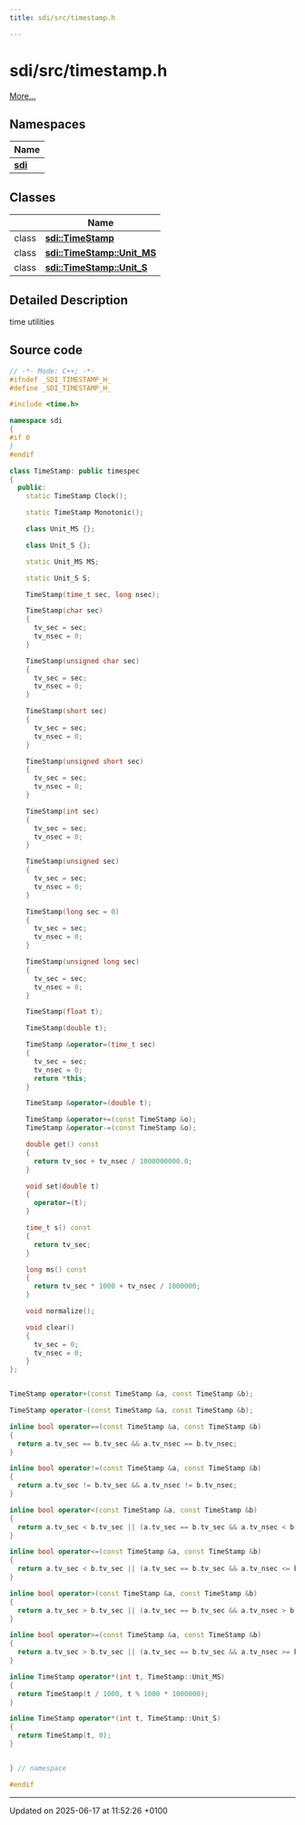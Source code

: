 ```yaml
---
title: sdi/src/timestamp.h

---
```


# sdi/src/timestamp.h

 [More...](#detailed-description)

## Namespaces

| Name           |
| -------------- |
| **[sdi](namespacesdi.md)**  |

## Classes

|                | Name           |
| -------------- | -------------- |
| class | **[sdi::TimeStamp](classsdi_1_1_time_stamp.md)**  |
| class | **[sdi::TimeStamp::Unit_MS](classsdi_1_1_time_stamp_1_1_unit___m_s.md)**  |
| class | **[sdi::TimeStamp::Unit_S](classsdi_1_1_time_stamp_1_1_unit___s.md)**  |

## Detailed Description


time utilities 




## Source code

```cpp
// -*- Mode: C++; -*-
#ifndef _SDI_TIMESTAMP_H_
#define _SDI_TIMESTAMP_H_

#include <time.h>

namespace sdi
{
#if 0
}
#endif

class TimeStamp: public timespec
{
  public:
    static TimeStamp Clock();

    static TimeStamp Monotonic();

    class Unit_MS {};

    class Unit_S {};

    static Unit_MS MS;

    static Unit_S S;

    TimeStamp(time_t sec, long nsec);

    TimeStamp(char sec)
    {
      tv_sec = sec;
      tv_nsec = 0;
    }

    TimeStamp(unsigned char sec)
    {
      tv_sec = sec;
      tv_nsec = 0;
    }

    TimeStamp(short sec)
    {
      tv_sec = sec;
      tv_nsec = 0;
    }

    TimeStamp(unsigned short sec)
    {
      tv_sec = sec;
      tv_nsec = 0;
    }

    TimeStamp(int sec)
    {
      tv_sec = sec;
      tv_nsec = 0;
    }

    TimeStamp(unsigned sec)
    {
      tv_sec = sec;
      tv_nsec = 0;
    }

    TimeStamp(long sec = 0)
    {
      tv_sec = sec;
      tv_nsec = 0;
    }

    TimeStamp(unsigned long sec)
    {
      tv_sec = sec;
      tv_nsec = 0;
    }

    TimeStamp(float t);

    TimeStamp(double t);

    TimeStamp &operator=(time_t sec)
    {
      tv_sec = sec;
      tv_nsec = 0;
      return *this;
    }

    TimeStamp &operator=(double t);

    TimeStamp &operator+=(const TimeStamp &o);
    TimeStamp &operator-=(const TimeStamp &o);

    double get() const
    {
      return tv_sec + tv_nsec / 1000000000.0;
    }

    void set(double t)
    {
      operator=(t);
    }

    time_t s() const
    {
      return tv_sec;
    }

    long ms() const
    {
      return tv_sec * 1000 + tv_nsec / 1000000;
    }

    void normalize();

    void clear()
    {
      tv_sec = 0;
      tv_nsec = 0;
    }
};


TimeStamp operator+(const TimeStamp &a, const TimeStamp &b);

TimeStamp operator-(const TimeStamp &a, const TimeStamp &b);

inline bool operator==(const TimeStamp &a, const TimeStamp &b)
{
  return a.tv_sec == b.tv_sec && a.tv_nsec == b.tv_nsec;
}

inline bool operator!=(const TimeStamp &a, const TimeStamp &b)
{
  return a.tv_sec != b.tv_sec && a.tv_nsec != b.tv_nsec;
}

inline bool operator<(const TimeStamp &a, const TimeStamp &b)
{
  return a.tv_sec < b.tv_sec || (a.tv_sec == b.tv_sec && a.tv_nsec < b.tv_nsec);
}

inline bool operator<=(const TimeStamp &a, const TimeStamp &b)
{
  return a.tv_sec < b.tv_sec || (a.tv_sec == b.tv_sec && a.tv_nsec <= b.tv_nsec);
}

inline bool operator>(const TimeStamp &a, const TimeStamp &b)
{
  return a.tv_sec > b.tv_sec || (a.tv_sec == b.tv_sec && a.tv_nsec > b.tv_nsec);
}

inline bool operator>=(const TimeStamp &a, const TimeStamp &b)
{
  return a.tv_sec > b.tv_sec || (a.tv_sec == b.tv_sec && a.tv_nsec >= b.tv_nsec);
}

inline TimeStamp operator*(int t, TimeStamp::Unit_MS)
{
  return TimeStamp(t / 1000, t % 1000 * 1000000);
}

inline TimeStamp operator*(int t, TimeStamp::Unit_S)
{
  return TimeStamp(t, 0);
}


} // namespace

#endif
```


-------------------------------

Updated on 2025-06-17 at 11:52:26 +0100
